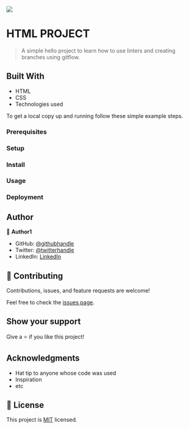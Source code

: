 ![](https://img.shields.io/badge/Microverse-blueviolet)

# HTML PROJECT

> A simple hello project to learn how to use linters and creating branches using gitflow.


## Built With

- HTML
- CSS
- Technologies used

To get a local copy up and running follow these simple example steps.

### Prerequisites

### Setup

### Install

### Usage

### Deployment



## Author

👤 **Author1**

- GitHub: [@githubhandle](https://github.com/mugishayannick)
- Twitter: [@twitterhandle](https://twitter.com/mugishayann23)
- LinkedIn: [LinkedIn](https://www.linkedin.com/in/mugisha-yannick-1265361a1/)

## 🤝 Contributing

Contributions, issues, and feature requests are welcome!

Feel free to check the [issues page](../../issues/).

## Show your support

Give a ⭐️ if you like this project!

## Acknowledgments

- Hat tip to anyone whose code was used
- Inspiration
- etc

## 📝 License

This project is [MIT](./MIT.md) licensed.